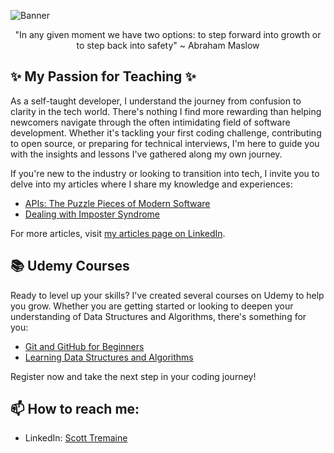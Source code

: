 <!-- Banner image -->
![Banner](https://media.licdn.com/dms/image/C4E16AQGeEIvgYibS5Q/profile-displaybackgroundimage-shrink_350_1400/0/1611202296665?e=1709769600&v=beta&t=2z2zixToiAeQFE2jEbnY-ea5mYopIhEa7ACURYMOSE4)

<!-- Welcome Message -->
<p align="center"> "In any given moment we have two options: to step forward into growth or to step back into safety" ~ Abraham Maslow
</p>

## :sparkles: My Passion for Teaching :sparkles:

As a self-taught developer, I understand the journey from confusion to clarity in the tech world. There's nothing I find more rewarding than helping newcomers navigate through the often intimidating field of software development. Whether it's tackling your first coding challenge, contributing to open source, or preparing for technical interviews, I'm here to guide you with the insights and lessons I've gathered along my own journey.

If you're new to the industry or looking to transition into tech, I invite you to delve into my articles where I share my knowledge and experiences:

- [APIs: The Puzzle Pieces of Modern Software](https://www.linkedin.com/pulse/apis-puzzle-pieces-modern-software-scott-tremaine)
- [Dealing with Imposter Syndrome](https://www.linkedin.com/pulse/dealing-imposter-syndrome-scott-tremaine)

For more articles, visit [my articles page on LinkedIn](https://www.linkedin.com/in/scott-tremaine-6829411/recent-activity/articles/).

## :books: Udemy Courses

Ready to level up your skills? I've created several courses on Udemy to help you grow. Whether you are getting started or looking to deepen your understanding of Data Structures and Algorithms, there's something for you:

- [Git and GitHub for Beginners](https://www.udemy.com/course/git-and-github-for-beginners-x/?referralCode=1922AB3DEE5732967E6E)
- [Learning Data Structures and Algorithms](https://www.udemy.com/course/learning-data-structures-and-algorithms-e/?referralCode=04383986860B4B3571E8)

Register now and take the next step in your coding journey!


## 📫 How to reach me:
- LinkedIn: [Scott Tremaine](YOUR_LINKEDIN_PROFILE_URL)
<!-- Footer -->

